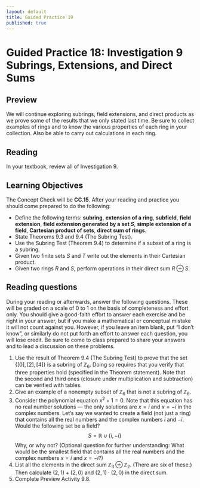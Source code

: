```yaml
---
layout: default
title: Guided Practice 19
published: true
---
```



# Guided Practice 18: Investigation 9 Subrings, Extensions, and Direct Sums

## Preview

We will continue exploring subrings, field extensions, and direct products as we prove some of the results that we only stated last time. Be sure to collect examples of rings and to know the various properties of each ring in your collection. Also be able to carry out calculations in each ring.

## Reading

In your textbook, review all of Investigation 9.

## Learning Objectives 

The Concept Check will be __CC.15__. After your reading and practice you should come prepared to do the following:

+ Define the following terms: __subring__, __extension of a ring__, __subfield__, __field extension__, __field extension generated by a set $S$__, __simple extension of a field__, __Cartesian product of sets__, __direct sum of rings__.
+ State Theorems 9.3 and 9.4 (The Subring Test).
+ Use the Subring Test (Theorem 9.4) to determine if a subset of a ring is a subring.
+ Given two finite sets $S$ and $T$ write out the elements in their Cartesian product.
+ Given two rings $R$ and $S$, perform operations in their direct sum $R\oplus S$.

## Reading questions

During your reading or afterwards, answer the following questions. These will be graded on a scale of 0 to 1 on the basis of completeness and effort only. You should give a good-faith effort to answer each exercise and be right in your answer, but if you make a mathematical or conceptual mistake it will not count against you. However, if you leave an item blank, put “I don’t know”, or similarly do not put forth an effort to answer each question, you will lose credit. Be sure to come to class prepared to share your answers and to lead a discussion on these problems.

1. Use the result of Theorem 9.4 (The Subring Test) to prove that the set $\{[0],[2],[4]\}$ is a subring of $\mathbb{Z}_6$. Doing so requires that you verify that three properties hold (specified in the Theorem statement). Note that the second and third ones (closure under multiplication and subtraction) can be verified with tables.
2. Give an example of a nonempty subset of $\mathbb{Z}_6$ that is not a subring of $\mathbb{Z}_6$.
3. Consider the polynomial equation $x^2+1=0$. Note that this equation has no real number solutions — the only solutions are $x=i$ and $x=-i$ in the complex numbers. Let’s say we wanted to create a field (not just a ring) that contains all the real numbers and the complex numbers $i$ and $-i$. Would the following set be a field?
$$S=\mathbb{R}\cup\{i,-i\}$$
Why, or why not? (Optional question for further understanding: What would be the smallest field that contains all the real numbers and the complex numbers $x=i$ and $x=-i$?)
4. List all the elements in the direct sum $\mathbb{Z}_3\oplus\mathbb{Z}_2$. (There are six of these.) Then calculate $(2,1)+(2,0)$ and $(2,1)\cdot(2,0)$ in the direct sum.
5. Complete Preview Activity 9.8.

